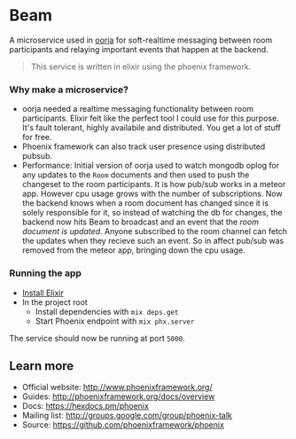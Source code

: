# Beam
A microservice used in [oorja](https://github.com/akshayKMR/oorja) for soft-realtime messaging between room participants and relaying important events that happen at the backend.

> This service is written in elixir using the phoenix framework.

### Why make a microservice?
- oorja needed a realtime messaging functionality between room participants. Elixir felt like the perfect tool I could use for this purpose. It's fault tolerant, highly availabile and distributed. You get a lot of stuff for free.
- Phoenix framework can also track user presence using distributed pubsub.
- Performance: Initial version of oorja used to watch mongodb oplog for any updates to the `Room` documents and then used to push the changeset to the room participants. It is how pub/sub works in a meteor app. However cpu usage grows with the number of subscriptions. Now the backend knows when a room document has changed since it is solely responsible for it, so instead of watching the db for changes, the backend now hits Beam to broadcast and an event that the *room document is updated*. Anyone subscribed to the room channel can fetch the updates when they recieve such an event. So in affect pub/sub was removed from the meteor app, bringing down the cpu usage.


### Running the app
- [Install Elixir](https://elixir-lang.org/install.html)
- In the project root
  - Install dependencies with `mix deps.get`
  - Start Phoenix endpoint with `mix phx.server`

The service should now be running at port `5000`.

  

## Learn more

  * Official website: http://www.phoenixframework.org/
  * Guides: http://phoenixframework.org/docs/overview
  * Docs: https://hexdocs.pm/phoenix
  * Mailing list: http://groups.google.com/group/phoenix-talk
  * Source: https://github.com/phoenixframework/phoenix
